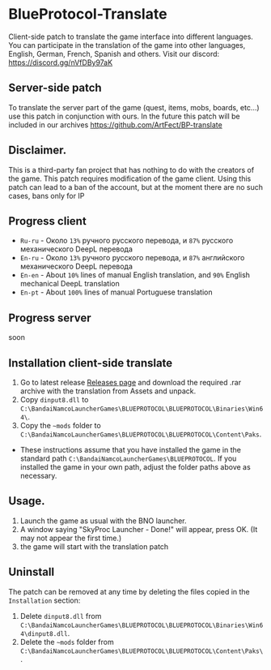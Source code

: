 # BlueProtocol-Translate
Client-side patch to translate the game interface into different languages.
You can participate in the translation of the game into other languages, English, German, French, Spanish and others. Visit our discord: https://discord.gg/nVfDBy97aK

## Server-side patch
To translate the server part of the game (quest, items, mobs, boards, etc...) use this patch in conjunction with ours. In the future this patch will be included in our archives
https://github.com/ArtFect/BP-translate

## Disclaimer.
This is a third-party fan project that has nothing to do with the creators of the game.
This patch requires modification of the game client.
Using this patch can lead to a ban of the account, but at the moment there are no such cases, bans only for IP 

## Progress client
* `Ru-ru` - Около `13%` ручного русского перевода, и `87%` русского механического DeepL перевода
* `En-ru` - Около `13%` ручного русского перевода, и `87%` английского механического DeepL перевода
* `En-en` - About `10%` lines of manual English translation, and `90%` English mechanical DeepL translation
* `En-pt` - About `100%` lines of manual Portuguese translation

## Progress server
soon

## Installation client-side translate
1. Go to latest release [Releases page]([https://github.com/digitalstars/BlueProtocol-Translate/releases]) and download the required .rar archive with the translation from Assets and unpack.
2. Copy `dinput8.dll` to `C:\BandaiNamcoLauncherGames\BLUEPROTOCOL\BLUEPROTOCOL\Binaries\Win64\`.
3. Copy the `~mods` folder to `C:\BandaiNamcoLauncherGames\BLUEPROTOCOL\BLUEPROTOCOL\Content\Paks`.

* These instructions assume that you have installed the game in the standard path `C:\BandaiNamcoLauncherGames\BLUEPROTOCOL`. If you installed the game in your own path, adjust the folder paths above as necessary.

## Usage.
1. Launch the game as usual with the BNO launcher.
2. A window saying "SkyProc Launcher - Done!" will appear, press OK. (It may not appear the first time.)
3. the game will start with the translation patch

## Uninstall
The patch can be removed at any time by deleting the files copied in the `Installation` section:
1. Delete `dinput8.dll` from `C:\BandaiNamcoLauncherGames\BLUEPROTOCOL\BLUEPROTOCOL\Binaries\Win64\dinput8.dll`.
2. Delete the `~mods` folder from `C:\BandaiNamcoLauncherGames\BLUEPROTOCOL\BLUEPROTOCOL\Content\Paks\`.